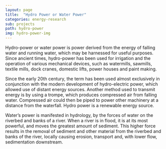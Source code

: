 ```yaml
---
layout: page
title:  "Hydro Power or Water Power"
categories: energy-research
sub: projects
path: hydro-power
img: hydro-power-img
---
```



<div class="col-md-8 col-md-offset-2 text-left">

<p class="lead">
Hydro-power or water power is power derived from the energy of falling water and running water, which may be harnessed for useful purposes. Since ancient times, hydro-power has been used for irrigation and the operation of various mechanical devices, such as watermills, sawmills, textile mills, dock cranes, domestic lifts, power houses and paint making.
</p>

<p class="lead">
Since the early 20th century, the term has been used almost exclusively in conjunction with the modern development of hydro-electric power, which allowed use of distant energy sources. Another method used to transmit energy is by using a trompe, which produces compressed air from falling water. Compressed air could then be piped to power other machinery at a distance from the waterfall. Hydro power is a renewable energy source.
</p>

<p class="lead">
Water’s power is manifested in hydrology, by the forces of water on the riverbed and banks of a river. When a river is in flood, it is at its most powerful, and moves the greatest amount of sediment. This higher force results in the removal of sediment and other material from the riverbed and banks of the river, locally causing erosion, transport and, with lower flow, sedimentation downstream.
</p>


</div>